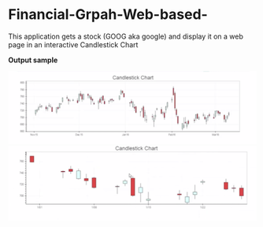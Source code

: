# Financial-Grpah-Web-based-

This application gets a stock (GOOG aka google) and display it on a web page in an interactive Candlestick Chart 

<b> Output sample </b>

![Screenshot](https://github.com/ycberrehouma/Financial-Grpah-Web-based-/blob/master/Output%20Sample%201.png)
![Screenshot](https://github.com/ycberrehouma/Financial-Grpah-Web-based-/blob/master/Output%20Sample%202.png)
